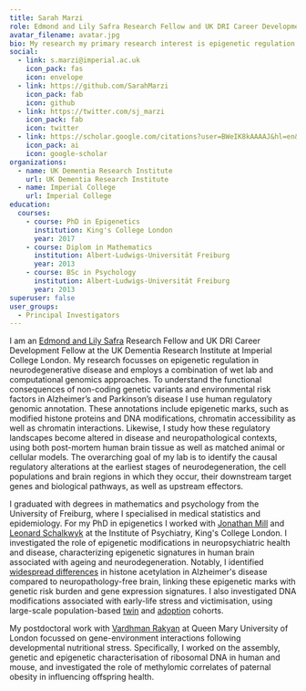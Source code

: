 ```yaml
---
title: Sarah Marzi
role: Edmond and Lily Safra Research Fellow and UK DRI Career Development Fellow
avatar_filename: avatar.jpg
bio: My research my primary research interest is epigenetic regulation in neurodegenerative diseases.
social:
  - link: s.marzi@imperial.ac.uk
    icon_pack: fas
    icon: envelope
  - link: https://github.com/SarahMarzi
    icon_pack: fab
    icon: github
  - link: https://twitter.com/sj_marzi
    icon_pack: fab
    icon: twitter
  - link: https://scholar.google.com/citations?user=BWeIK8kAAAAJ&hl=en&oi=ao
    icon_pack: ai
    icon: google-scholar
organizations:
  - name: UK Dementia Research Institute
    url: UK Dementia Research Institute
  - name: Imperial College
    url: Imperial College
education:
  courses:
    - course: PhD in Epigenetics
      institution: King's College London
      year: 2017
    - course: Diplom in Mathematics
      institution: Albert-Ludwigs-Universität Freiburg
      year: 2013
    - course: BSc in Psychology
      institution: Albert-Ludwigs-Universität Freiburg
      year: 2013
superuser: false
user_groups:
  - Principal Investigators
---
```

I am an <a href="https://www.edmondjsafra.org/">Edmond and Lily Safra</a> Research Fellow and UK DRI Career Development Fellow at the UK Dementia Research Institute at Imperial College London. My research focusses on epigenetic regulation in neurodegenerative disease and employs a combination of wet lab and computational genomics approaches. To understand the functional consequences of non-coding genetic variants and environmental risk factors in Alzheimer’s and Parkinson’s disease I use human regulatory genomic annotation. These annotations include epigenetic marks, such as modified histone proteins and DNA modifications, chromatin accessibility as well as chromatin interactions. Likewise, I study how these regulatory landscapes become altered in disease and neuropathological contexts, using both post-mortem human brain tissue as well as matched animal or cellular models. The overarching goal of my lab is to identify the causal regulatory alterations at the earliest stages of neurodegeneration, the cell populations and brain regions in which they occur, their downstream target genes and biological pathways, as well as upstream effectors.

I graduated with degrees in mathematics and psychology from the University of Freiburg, where I specialised in medical statistics and epidemiology. For my PhD in epigenetics I worked with <a href="https://www.epigenomicslab.com/">Jonathan Mill</a> and <a href="https://www.essex.ac.uk/people/schal18107/leonard-schalkwyk">Leonard Schalkwyk</a> at the Institute of Psychiatry, King's College London. I investigated the role of epigenetic modifications in neuropsychiatric health and disease, characterizing epigenetic signatures in human brain associated with ageing and neurodegeneration. Notably, I identified <a href="https://www.nature.com/articles/s41593-018-0253-7">widespread differences</a> in histone acetylation in Alzheimer's disease compared to neuropathology-free brain, linking these epigenetic marks with genetic risk burden and gene expression signatures. I also investigated DNA modifications associated with early-life stress and victimisation, using large-scale population-based <a href="https://doi.org/10.1176/appi.ajp.2017.17060693">twin</a> and <a href="https://www.nature.com/articles/tp201695">adoption</a> cohorts.

My postdoctoral work with <a href="https://www.rakyanlab.com">Vardhman Rakyan</a> at Queen Mary University of London focussed on gene-environment interactions following developmental nutritional stress. Specifically, I worked on the assembly, genetic and epigenetic characterisation of ribosomal DNA in human and mouse, and investigated the role of methylomic correlates of paternal obesity in influencing offspring health.
